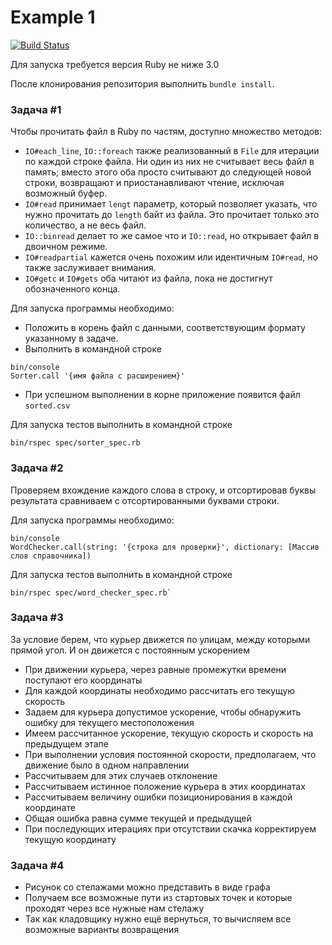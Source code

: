 # Example 1

[![Build Status](https://github.com/NelielShander/example_1/actions/workflows/ci.yml/badge.svg)](https://github.com/NelielShander/example_1/actions/workflows/ci.yml)

Для запуска требуется версия Ruby не ниже 3.0

После клонирования репозитория выполнить `bundle install`.

### Задача #1

Чтобы прочитать файл в Ruby по частям, доступно множество методов:
* `IO#each_line`, `IO::foreach` также реализованный в `File` для итерации по каждой строке файла. Ни один из них не считывает весь файл в память; вместо этого оба просто считывают до следующей новой строки, возвращают и приостанавливают чтение, исключая возможный буфер.
* `IO#read` принимает `lengt` параметр, который позволяет указать, что нужно прочитать до `length` байт из файла. Это прочитает только это количество, а не весь файл.
* `IO::binread` делает то же самое что и `IO::read`, но открывает файл в двоичном режиме.
* `IO#readpartial` кажется очень похожим или идентичным `IO#read`, но также заслуживает внимания.
* `IO#getc` и `IO#gets` оба читают из файла, пока не достигнут обозначенного конца.

Для запуска программы необходимо:
* Положить в корень файл с данными, соответствующим формату указанному в задаче.
* Выполнить в командной строке 
```console
bin/console
Sorter.call '{имя файла с расширением}'
```
* При успешном выполнении в корне приложение появится файл `sorted.csv`

Для запуска тестов выполнить в командной строке
```console
bin/rspec spec/sorter_spec.rb
```

### Задача #2

Проверяем вхождение каждого слова в строку, и отсортировав буквы результата сравниваем с отсортированными буквами строки.

Для запуска программы необходимо:
```console
bin/console
WordChecker.call(string: '{строка для проверки}', dictionary: [Массив слов справочника])
```

Для запуска тестов выполнить в командной строке
```console
bin/rspec spec/word_checker_spec.rb`
```

### Задача #3

За условие берем, что курьер движется по улицам, между которыми прямой угол. И он движется с постоянным ускорением

* При движении курьера, через равные промежутки времени поступают его координаты
* Для каждой координаты необходимо рассчитать его текущую скорость
* Задаем для курьера допустимое ускорение, чтобы обнаружить ошибку для текущего местоположения
* Имеем рассчитанное ускорение, текущую скорость и скорость на предыдущем этапе
* При выполнении условия постоянной скорости, предполагаем, что движение было в одном направлении
* Рассчитываем для этих случаев отклонение
* Рассчитываем истинное положение курьера в этих координатах
* Рассчитываем величину ошибки позиционирования в каждой координате
* Общая ошибка равна сумме текущей и предыдущей
* При последующих итерациях при отсутствии скачка корректируем текущую координату

### Задача #4

* Рисунок со стелажами можно представить в виде графа
* Получаем все возможные пути из стартовых точек и которые проходят через все нужные нам стелажy
* Так как кладовщику нужно ещё вернуться, то вычисляем все возможные варианты возвращения
